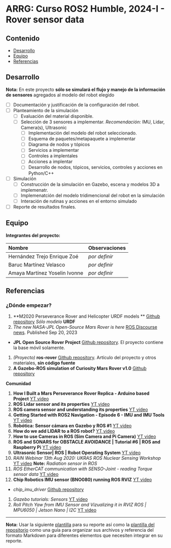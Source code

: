 # ARRG: Curso ROS2 Humble, 2024-I  - Rover sensor data

## Contenido

- [Desarrollo](#desarrollo)
- [Equipo](#equipo)
- [Referencias](#referencias)

## Desarrollo

**Nota:** En este proyecto **sólo se simulará el flujo y manejo de la información de sensores** agregados al modelo del robot elegido

- [ ] Documentación y justificación de la configuración del robot.
- [ ] Planteamiento de la simulación
	- [ ] Evaluación del material disponible.
  - [ ] Selección de 3 sensores a implementar. *Recomendación:* IMU, Lidar, Camera(s), Ultrasonic
 	- [ ] Implementación del modelo del robot seleccionado.
  	- [ ]  Esquema de paquetes/metapaquete a implementar
  	- [ ]  Diagrama de nodos y tópicos
  	- [ ]  Servicios a implementar
  	- [ ]  Controles a implentales
  	- [ ]  Acciones a implentar
  	- [ ]  Desarrollo de nodos, tópicos, servicios, controles y acciones en Python/C++
- [ ] Simulación
	- [ ] Construcción de la simulación en Gazebo, escena y modelos 3D a implemenatr.
	- [ ] Implemenatción del modelo tridimencional del robot en la simulación
 	- [ ] Interación de rutinas y acciones en el entorno simulado
- [ ] Reporte de resultados finales.

## Equipo

**Integrantes del proyecto:**

| Nombre | Observaciones |
| :----------| :----------- |
| Hernández Trejo Enrique Zoé | *por definir* | 
| Baruc Martínez Velasco | *por definir* | 
| Amaya Martínez Yoselin Ivonne | *por definir* |

## Referencias

### ¿Dónde empezar?

1. **M2020 Perseverance Rover and Helicopter URDF models ** [Github repository](https://github.com/nasa-jpl/m2020-urdf-models) *Sólo modelo* **URDF**
1. *The new NASA-JPL Open-Source Mars Rover is here* [ROS Discourse news](https://discourse.ros.org/t/the-new-nasa-jpl-open-source-mars-rover-is-here/33650/1). Published Sep 20, 2023
  - **JPL Open Source Rover Project** [Github repository](https://github.com/nasa-jpl/open-source-rover). El proyecto contiene la base móvil solamente.
1. *(Proyecto)* **ros-rover** [Github repository](https://github.com/danielsnider/ros-rover). Artículo del proyecto y otros materiales, **sin código fuente**
1. **A Gazebo-ROS simulation of Curiosity Mars Rover v1.0** [Github repository](https://github.com/rivascf/curiosity-mars-rover/)

**Comunidad**

1. **How I Built a Mars Perseverance Rover Replica - Arduino based Project** [YT video](https://www.youtube.com/watch?v=NOZZMsMAGh0)
1. **ROS Lidar sensor and its properties** [YT video](https://www.youtube.com/watch?v=-N4n8-M8f8k)
1. **ROS camera sensor and understanding its properties** [YT video](https://www.youtube.com/watch?v=mG0FHhhfmw8)
1. **Getting Started with ROS2 Navigation - Episode 6 - IMU and IMU Tools** [YT video](https://www.youtube.com/watch?v=GNjN51NvJ6s)
1. **Robótica: Sensor cámara en Gazebo y ROS #1** [YT video](https://www.youtube.com/watch?v=SLe74btrPb8)
1. **How do we add LIDAR to a ROS robot?** [YT video](https://www.youtube.com/watch?v=eJZXRncGaGM)
1. **How to use Cameras in ROS (Sim Camera and Pi Camera)** [YT video](https://www.youtube.com/watch?v=A3nw2M47K50)
1. **ROS and SONARS for OBSTACLE AVOIDANCE | Tutorial #6 | ROS and Raspberry Pi** [YT video](https://www.youtube.com/watch?v=JYnMRKVwBuQ)
1. **Ultrasonic Sensor| ROS | Robot Operating System** [YT video](https://www.youtube.com/watch?v=cRq6Xyvy30I)
1. *RAIN Webinar 13th Aug 2020: UKRAS ROS Nuclear Sensing Workshop* [YT video](https://www.youtube.com/watch?v=rdy53jwjKZA) **Note:** *Radiation sensor in ROS*
1. *ROS EtherCAT communication with SENSO-Joint - reading Torque sensor data* [YT video](https://www.youtube.com/watch?v=1pjTD6svINE)
1. **Chip Robotics IMU sensor (BNO080) running ROS RVIZ** [YT video](https://www.youtube.com/watch?v=2bs6SfOYMgQ)
  -  *chip_imu_driver* [Github repository](https://github.com/chiprobotics/chip_imu_driver)
1. *Gazebo tutorials: Sensors* [YT video](https://www.youtube.com/watch?v=WcFyGPEfhHc)
1. *Roll Pitch Yaw from IMU Sensor and Vizualizing it in RVIZ ROS | MPU6050 | Jetson Nano | I2C* [YT video](https://www.youtube.com/watch?v=a-mfCeykmYw)

---

**Nota:** Usar la siguiente [plantilla](https://github.com/arrg-mx/fmtos-docs/blob/main/fmto-reporte-curso.md) para su reporte así como la [plantilla del repositorio](https://github.com/mrg-mex/mrg-plantilla-repositorio) como una guía para organizar sus archivos y referencia del formato Markdown para diferentes elementos que necesiten integrar en su reporte.
